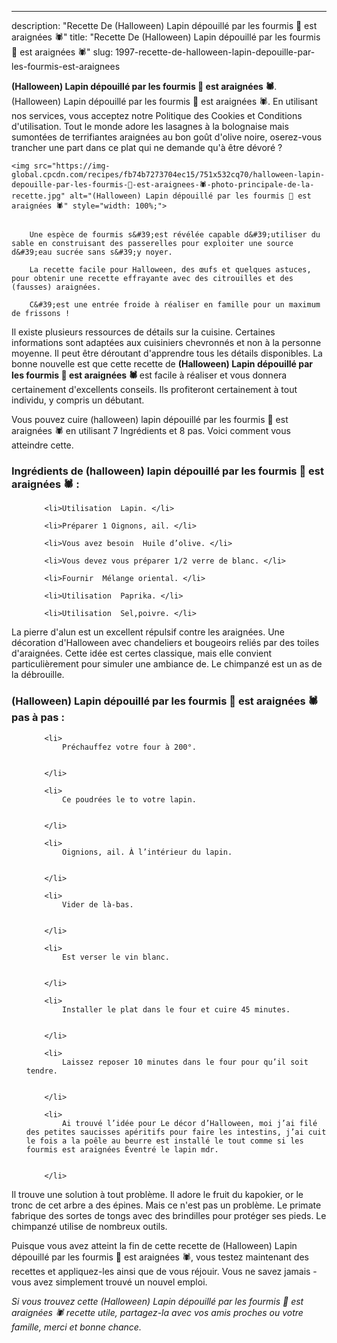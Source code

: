 ---
description: "Recette De (Halloween) Lapin dépouillé par les fourmis 🐜 est araignées 🕷"
title: "Recette De (Halloween) Lapin dépouillé par les fourmis 🐜 est araignées 🕷"
slug: 1997-recette-de-halloween-lapin-depouille-par-les-fourmis-est-araignees

<p>
	<strong>(Halloween) Lapin dépouillé par les fourmis 🐜 est araignées 🕷</strong>. 
	(Halloween) Lapin dépouillé par les fourmis 🐜 est araignées 🕷. En utilisant nos services, vous acceptez notre Politique des Cookies et Conditions d&#39;utilisation. Tout le monde adore les lasagnes à la bolognaise mais sumontées de terrifiantes araignées au bon goût d&#39;olive noire, oserez-vous trancher une part dans ce plat qui ne demande qu&#39;à être dévoré ?
</p>
<p>
	
	<img src="https://img-global.cpcdn.com/recipes/fb74b7273704ec15/751x532cq70/halloween-lapin-depouille-par-les-fourmis-🐜-est-araignees-🕷-photo-principale-de-la-recette.jpg" alt="(Halloween) Lapin dépouillé par les fourmis 🐜 est araignées 🕷" style="width: 100%;">
	
	
		Une espèce de fourmis s&#39;est révélée capable d&#39;utiliser du sable en construisant des passerelles pour exploiter une source d&#39;eau sucrée sans s&#39;y noyer.
	
		La recette facile pour Halloween, des œufs et quelques astuces, pour obtenir une recette effrayante avec des citrouilles et des (fausses) araignées.
	
		C&#39;est une entrée froide à réaliser en famille pour un maximum de frissons !
	
</p>

Il existe plusieurs ressources de détails sur la cuisine. Certaines informations sont adaptées aux cuisiniers chevronnés et non à la personne moyenne. Il peut être déroutant d'apprendre tous les détails disponibles. La bonne nouvelle est que cette recette de <strong> (Halloween) Lapin dépouillé par les fourmis 🐜 est araignées 🕷 </strong> est facile à réaliser et vous donnera certainement d'excellents conseils. Ils profiteront certainement à tout individu, y compris un débutant.

<!--inarticleads1-->

Vous pouvez cuire (halloween) lapin dépouillé par les fourmis 🐜 est araignées 🕷 en utilisant 7 Ingrédients et 8 pas. Voici comment vous atteindre cette.

<h3>Ingrédients de (halloween) lapin dépouillé par les fourmis 🐜 est araignées 🕷 :</h3>

<ol>
	
		<li>Utilisation  Lapin. </li>
	
		<li>Préparer 1 Oignons, ail. </li>
	
		<li>Vous avez besoin  Huile d’olive. </li>
	
		<li>Vous devez vous préparer 1/2 verre de blanc. </li>
	
		<li>Fournir  Mélange oriental. </li>
	
		<li>Utilisation  Paprika. </li>
	
		<li>Utilisation  Sel,poivre. </li>
	
</ol>

La pierre d&#39;alun est un excellent répulsif contre les araignées. Une décoration d&#39;Halloween avec chandeliers et bougeoirs reliés par des toiles d&#39;araignées. Cette idée est certes classique, mais elle convient particulièrement pour simuler une ambiance de. Le chimpanzé est un as de la débrouille. 

<!--inarticleads2-->

<h3>(Halloween) Lapin dépouillé par les fourmis 🐜 est araignées 🕷 pas à pas :</h3>

<ol>
	
		<li>
			Préchauffez votre four à 200°.
			
			
		</li>
	
		<li>
			Ce poudrées le to votre lapin.
			
			
		</li>
	
		<li>
			Oignions, ail. À l’intérieur du lapin.
			
			
		</li>
	
		<li>
			Vider de là-bas.
			
			
		</li>
	
		<li>
			Est verser le vin blanc.
			
			
		</li>
	
		<li>
			Installer le plat dans le four et cuire 45 minutes.
			
			
		</li>
	
		<li>
			Laissez reposer 10 minutes dans le four pour qu’il soit tendre.
			
			
		</li>
	
		<li>
			Ai trouvé l’idée pour Le décor d’Halloween, moi j’ai filé des petites saucisses apéritifs pour faire les intestins, j’ai cuit le fois a la poêle au beurre est installé le tout comme si les fourmis est araignées Éventré le lapin mdr.
			
			
		</li>
	
</ol>

Il trouve une solution à tout problème. Il adore le fruit du kapokier, or le tronc de cet arbre a des épines. Mais ce n&#39;est pas un problème. Le primate fabrique des sortes de tongs avec des brindilles pour protéger ses pieds. Le chimpanzé utilise de nombreux outils. 

<!--inarticleads1-->

<p>
Puisque vous avez atteint la fin de cette recette de (Halloween) Lapin dépouillé par les fourmis 🐜 est araignées 🕷, vous testez maintenant des recettes et appliquez-les ainsi que de vous réjouir. Vous ne savez jamais - vous avez simplement trouvé un nouvel emploi.
</p>

<p>
<i>Si vous trouvez cette (Halloween) Lapin dépouillé par les fourmis 🐜 est araignées 🕷 recette utile, partagez-la avec vos amis proches ou votre famille, merci et bonne chance.</i>
</p>
